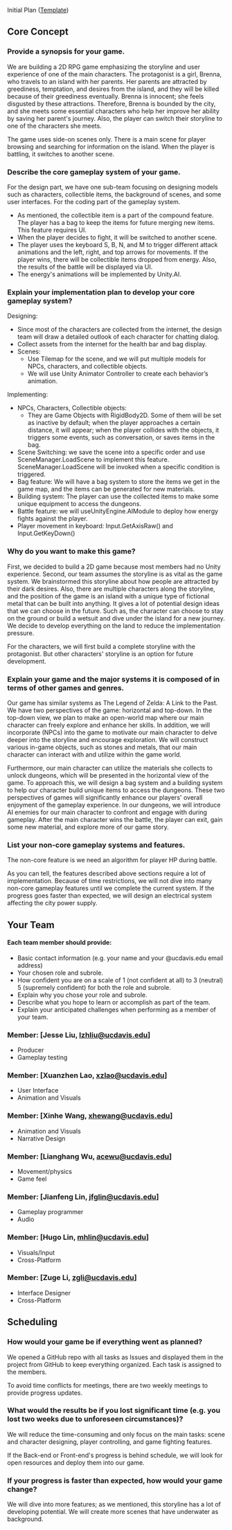 Initial Plan ([Template](https://docs.google.com/document/d/1qwWCpMwKJGOLQ-rRJt8G8zisCa2XHFhv6zSWars0eWM/edit#heading=h.i3tv2mxf7h7z))

## Core Concept

### Provide a synopsis for your game.

We are building a 2D RPG game emphasizing the storyline and user experience of one of the main characters. The protagonist is a girl, Brenna, who travels to an island with her parents. Her parents are attracted by greediness, temptation, and desires from the island, and they will be killed because of their greediness eventually. Brenna is innocent; she feels disgusted by these attractions. Therefore, Brenna is bounded by the city, and she meets some essential characters who help her improve her ability by saving her parent's journey. Also, the player can switch their storyline to one of the characters she meets. 

The game uses side-on scenes only. There is a main scene for player browsing and searching for information on the island. When the player is battling, it switches to another scene. 


### Describe the core gameplay system of your game. 


For the design part, we have one sub-team focusing on designing models such as characters, collectible items, the background of scenes, and some user interfaces. 
For the coding part of the gameplay system. 
- As mentioned, the collectible item is a part of the compound feature. The player has a bag to keep the items for future merging new items. This feature requires UI.
- When the player decides to fight, it will be switched to another scene. 
- The player uses the keyboard S, B, N, and M to trigger different attack animations and the left, right, and top arrows for movements. If the player wins, there will be collectible items dropped from energy. Also, the results of the battle will be displayed via UI.
- The energy's animations will be implemented by Unity.AI.


### Explain your implementation plan to develop your core gameplay system?


Designing: 
- Since most of the characters are collected from the internet, the design team will draw a detailed outlook of each character for chatting dialog. 
- Collect assets from the internet for the health bar and bag display.
- Scenes: 
  - Use Tilemap for the scene, and we will put multiple models for NPCs, characters, and collectible objects. 
  - We will use Unity Animator Controller to create each behavior’s animation.

Implementing: 
- NPCs, Characters, Collectible objects: 
  - They are Game Objects with RigidBody2D. Some of them will be set as inactive by default; when the player approaches a certain distance, it will appear; when the player collides with the objects, it triggers some events, such as conversation, or saves items in the bag.
- Scene Switching: we save the scene into a specific order and use SceneManager.LoadScene to implement this feature. SceneManager.LoadScene will be invoked when a specific condition is triggered.
- Bag feature: We will have a bag system to store the items we get in the game map, and the items can be generated for new materials.
- Building system: The player can use the collected items to make some unique equipment to access the dungeons.
- Battle feature: we will useUnityEngine.AIModule to deploy how energy fights against the player.
- Player movement in keyboard: Input.GetAxisRaw() and Input.GetKeyDown()

### Why do you want to make this game? 


First, we decided to build a 2D game because most members had no Unity experience. 
Second, our team assumes the storyline is as vital as the game system. We brainstormed this storyline about how people are attracted by their dark desires. Also, there are multiple characters along the storyline, and the position of the game is an island with a unique type of fictional metal that can be built into anything. It gives a lot of potential design ideas that we can choose in the future. Such as, the character can choose to stay on the ground or build a wetsuit and dive under the island for a new journey. We decide to develop everything on the land to reduce the implementation pressure. 

For the characters, we will first build a complete storyline with the protagonist. But other characters' storyline is an option for future development.

### Explain your game and the major systems it is composed of in terms of other games and genres.

Our game has similar systems as The Legend of Zelda: A Link to the Past. We have two perspectives of the game: horizontal and top-down. In the top-down view, we plan to make an open-world map where our main character can freely explore and enhance her skills. In addition, we will incorporate (NPCs) into the game to motivate our main character to delve deeper into the storyline and encourage exploration. We will construct various in-game objects, such as stones and metals, that our main character can interact with and utilize within the game world.

Furthermore, our main character can utilize the materials she collects to unlock dungeons, which will be presented in the horizontal view of the game. To approach this, we will design a bag system and a building system to help our character build unique items to access the dungeons. These two perspectives of games will significantly enhance our players' overall enjoyment of the gameplay experience. In our dungeons, we will introduce AI enemies for our main character to confront and engage with during gameplay. After the main character wins the battle, the player can exit, gain some new material, and explore more of our game story. 

### List your non-core gameplay systems and features.

The non-core feature is we need an algorithm for player HP during battle.

As you can tell, the features described above sections require a lot of implementation. Because of time restrictions, we will not dive into many non-core gameplay features until we complete the current system. If the progress goes faster than expected, we will design an electrical system affecting the city power supply.


## Your Team
#### Each team member should provide:
- Basic contact information (e.g. your name and your @ucdavis.edu email address)
- Your chosen role and subrole.
- How confident you are on a scale of 1 (not confident at all) to 3 (neutral) 5 (supremely confident) for both the role and subrole.
- Explain why you chose your role and subrole.
- Describe what you hope to learn or accomplish as part of the team.
- Explain your anticipated challenges when performing as a member of your team.
  
### Member: [Jesse Liu, lzhliu@ucdavis.edu]
- Producer
- Gameplay testing
  
### Member: [Xuanzhen Lao, xzlao@ucdavis.edu]
- User Interface
- Animation and Visuals
  
### Member: [Xinhe Wang, xhewang@ucdavis.edu]
- Animation and Visuals
- Narrative Design

### Member: [Lianghang Wu, acewu@ucdavis.edu]
- Movement/physics
- Game feel

### Member: [Jianfeng Lin, jfglin@ucdavis.edu]
- Gameplay programmer
- Audio

### Member: [Hugo Lin, mhlin@ucdavis.edu]
- Visuals/Input
- Cross-Platform

### Member: [Zuge Li, zgli@ucdavis.edu]
- Interface Designer
- Cross-Platform


## Scheduling

### How would your game be if everything went as planned?

We opened a GitHub repo with all tasks as Issues and displayed them in the project from GitHub to keep everything organized. Each task is assigned to the members. 

To avoid time conflicts for meetings, there are two weekly meetings to provide progress updates. 

### What would the results be if you lost significant time (e.g. you lost two weeks due to unforeseen circumstances)?

We will reduce the time-consuming and only focus on the main tasks: scene and character designing, player controlling, and game fighting features.

If the Back-end or Front-end's progress is behind schedule, we will look for open resources and deploy them into our game.

### If your progress is faster than expected, how would your game change?

We will dive into more features; as we mentioned, this storyline has a lot of developing potential. We will create more scenes that have underwater as background.
